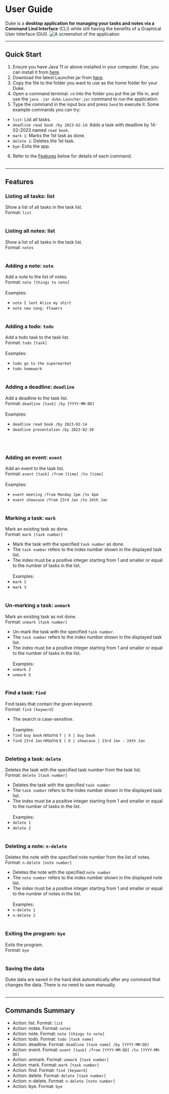 # User Guide
Duke is a **desktop application for managing your tasks and notes via a Command Lind Interface** (CLI) while still
having
the benefits of a Graphical User Interface (GUI).
![A screenshot of the application](./Ui.png)

***
## Quick Start
1. Ensure you have Java 11 or above installed in your computer. Else, you can install it from [here](https://www.azul.com/downloads/?version=java-11-lts&os=macos&architecture=arm-64-bit&package=jdk-fx).
2. Download the latest Launcher.jar from [here]().
3. Copy the file to the folder you want to use as the home folder for your Duke.
4. Open a command terminal. `cd` into the folder you put the jar file in, and use the `java -jar duke.Launcher.jar` command to run the application.
5. Type the command in the input box and press `Send` to execute it. Some example commands you can try:
- `list`: List all tasks.
- `deadline read book /by 2023-02-14`: Adds a task with deadline by 14-02-2023 named `read book`.
- `mark 1`: Marks the 1st task as done.
- `delete 1`: Deletes the 1st task.
- `bye`: Exits the app.
6. Refer to the [Features](##Features) below for details of each command.
   <br />
   <br />

***
## Features
### Listing all tasks: list
Show a list of all tasks in the task list.<br />
Format: `list`
<br />
<br />

### Listing all notes: list
Show a list of all tasks in the task list.<br />
Format: `notes`
<br />
<br />

### Adding a note: `note`
Add a note to the list of notes.<br />
Format: `note [things to note]`<br /><br />
Examples:
- `note I lent Alice my shirt`
- `note new song: Flowers`
  <br />
  <br />


### Adding a todo: `todo`
Add a todo task to the task list.<br />
Format: `todo [task]`<br /><br />
Examples:
- `todo go to the supermarket`
- `todo homework`
  <br />
  <br />


### Adding a deadline: `deadline`
Add a deadline to the task list.<br />
Format: `deadline [task] /by [YYYY-MM-DD]`<br /><br />
Examples:
- `deadline read book /by 2023-02-14`
- `deadline presentation /by 2023-02-20`
<br />
  <br />


### Adding an event: `event`
Add an event to the task list.<br />
Format: `event [task] /from [time] /to [time]`<br /><br />
Examples:
- `event meeting /from Monday 2pm /to 4pm`
- `event showcase /from 23rd Jan /to 24th Jan`
  <br />
  <br />

### Marking a task: `mark`
Mark an existing task as done.<br />
Format: `mark [task number]`<br />
- Mark the task with the specified `task number` as done.
- The `task number` refers to the index number shown in the displayed task list.
- The index must be a positive integer starting from 1 and smaller or equal to the number of tasks in the list.<br /><br />
  Examples:
- `mark 1`
- `mark 3`
  <br />
  <br />

### Un-marking a task: `unmark`
Mark an existing task as not done.<br />
Format: `unmark [task number]`<br />
- Un-mark the task with the specified `task number`.
- The `task number` refers to the index number shown in the displayed task list.
- The index must be a positive integer starting from 1 and smaller or equal to the number of tasks in the list.<br /><br />
  Examples:
- `unmark 2`
- `unmark 5`
  <br />
  <br />


### Find a task: `find`
Find tasks that contain the given keyword.<br />
Format: `find [keyword]`<br />
- The search is case-sensitive.<br /><br />
  Examples:
- `find buy book` returns `T | X | buy book`
- `find 23rd Jan` returns `E | O | showcase | 23rd Jan - 24th Jan`
  <br />
  <br />


### Deleting a task: `delete`
Deletes the task with the specified task number from the task list.<br />
Format: `delete [task number]`<br />
- Deletes the task with the specified `task number`
- The `task number` refers to the index number shown in the displayed task list.
- The index must be a positive integer starting from 1 and smaller or equal to the number of tasks in the list.<br /><br />
  Examples:
- `delete 1`
- `delete 2`
  <br />
  <br />


### Deleting a note: `n-delete`
Deletes the note with the specified note number from the list of notes.<br />
Format: `n-delete [note number]`<br />
- Deletes the note with the specified `note number`
- The `note number` refers to the index number shown in the displayed note list.
- The index must be a positive integer starting from 1 and smaller or equal to the number of notes in the list.<br /><br />
  Examples:
- `n-delete 1`
- `n-delete 2`
  <br />
  <br />


### Exiting the program: `bye`
Exits the program.<br />
Format: `bye`
<br />
<br />


### Saving the data
Duke data are saved in the hard disk automatically after any command that changes the data. There is no
need to save manually.
<br />
<br />

***
## Commands Summary
- Action: list. Format: `list`
- Action: notes. Format: `notes`
- Action: note. Format: `note [things to note]`
- Action: todo. Format: `todo [task name]`
- Action: deadline. Format: `deadline [task name] /by [YYYY-MM-DD]`
- Action: event. Format: `event [task] /from [YYYY-MM-DD] /to [YYYY-MM-DD]`
- Action: unmark. Format: `unmark [task number]`
- Action: mark. Format: `mark [task number]`
- Action: find. Format: `find [keyword]`
- Action: delete. Format: `delete [task number]`
- Action: n-delete. Format: `n-delete [note number]`
- Action: bye. Format: `bye`